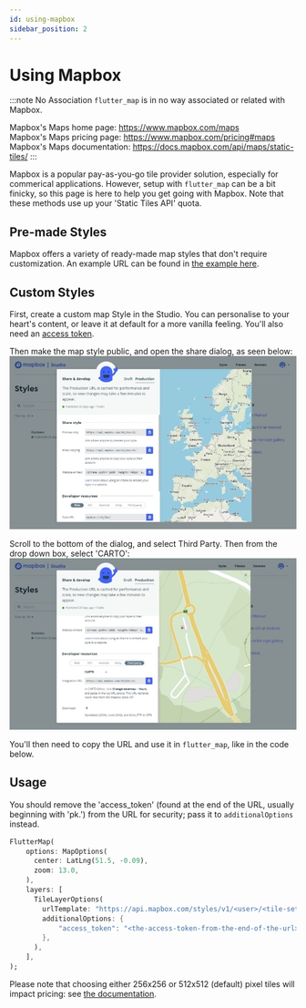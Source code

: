 ```yaml
---
id: using-mapbox
sidebar_position: 2
---
```


# Using Mapbox

:::note No Association
`flutter_map` is in no way associated or related with Mapbox.

Mapbox's Maps home page: https://www.mapbox.com/maps  
Mapbox's Maps pricing page: https://www.mapbox.com/pricing#maps  
Mapbox's Maps documentation: https://docs.mapbox.com/api/maps/static-tiles/
:::

Mapbox is a popular pay-as-you-go tile provider solution, especially for commerical applications. However, setup with `flutter_map` can be a bit finicky, so this page is here to help you get going with Mapbox. Note that these methods use up your 'Static Tiles API' quota.

## Pre-made Styles

Mapbox offers a variety of ready-made map styles that don't require customization. An example URL can be found in [the example here](https://docs.mapbox.com/api/maps/static-tiles/#example-request-retrieve-raster-tiles-from-styles).

## Custom Styles

First, create a custom map Style in the Studio. You can personalise to your heart's content, or leave it at default for a more vanilla feeling. You'll also need an [access token](https://docs.mapbox.com/help/getting-started/access-tokens/).

Then make the map style public, and open the share dialog, as seen below:
![Mapbox Map Style Share Dialog](flutter_map-wiki-mapbox1.jpg)

Scroll to the bottom of the dialog, and select Third Party. Then from the drop down box, select 'CARTO':
![Mapbox Map Style Share Dialog](flutter_map-wiki-mapbox2.jpg)

You'll then need to copy the URL and use it in `flutter_map`, like in the code below.

## Usage

You should remove the 'access_token' (found at the end of the URL, usually beginning with 'pk.') from the URL for security; pass it to `additionalOptions` instead.

``` dart
FlutterMap(
    options: MapOptions(
      center: LatLng(51.5, -0.09),
      zoom: 13.0,
    ),
    layers: [
      TileLayerOptions(
        urlTemplate: "https://api.mapbox.com/styles/v1/<user>/<tile-set-id>/tiles/<256/512>/{z}/{x}/{y}@2x?access_token={access_token}",
        additionalOptions: {
            "access_token": "<the-access-token-from-the-end-of-the-url>"
        },
      ),
    ],
);
```

Please note that choosing either 256x256 or 512x512 (default) pixel tiles will impact pricing: see [the documentation](https://docs.mapbox.com/api/maps/static-tiles/#manage-static-tiles-api-costs).
